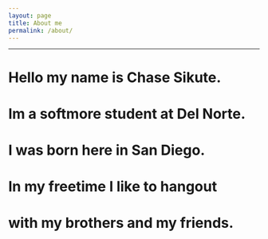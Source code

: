 ```yaml
---
layout: page
title: About me
permalink: /about/
---
```


____________________________________


# Hello my name is Chase Sikute.

# Im a softmore student at Del Norte. 

# I was born here in San Diego. 

# In my freetime I like to hangout

# with my brothers and my friends.


